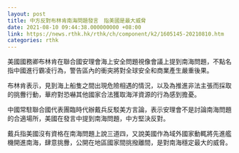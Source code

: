 ```yaml
---
layout: post
title: 中方反對布林肯南海問題發言　指美國是最大威脅
date: 2021-08-10 09:44:38.000000000 +08:00
link: https://news.rthk.hk/rthk/ch/component/k2/1605145-20210810.htm
categories: rthk
---
```


美國國務卿布林肯在聯合國安理會海上安全問題視像會議上提到南海問題，不點名指中國進行霸凌行為，警告區內的衝突將對全球安全和商業產生嚴重後果。

布林肯表示，見到海上船隻之間出現危險相遇的情況，以及為推進非法主張而採取的挑釁行動，華府對恐嚇其他國家合法獲取海洋資源的行為感到擔憂。

中國常駐聯合國代表團臨時代辦戴兵反駁美方言論，表示安理會不是討論南海問題的合適場所，美國在發言中提到南海問題，中方堅決反對。

戴兵指美國沒有資格在南海問題上說三道四，又說美國作為域外國家動輒將先進艦機開進南海，肆意挑釁，公開在地區國家間挑撥離間，是對南海穩定最大的威脅。
